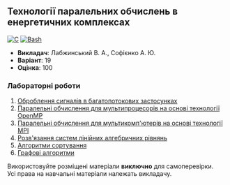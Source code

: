 ## Технології паралельних обчислень в енергетичних комплексах

[![C](https://img.shields.io/badge/C-7B8794?style=for-the-badge&logo=c&logoColor=white)](#)
[![Bash](https://img.shields.io/badge/Bash-374B42?style=for-the-badge&logo=gnubash&logoColor=white)](#)

- **Викладач**: Лабжинський В. А., Софієнко А. Ю.
- **Варіант**: 19
- **Оцінка**: 100

### Лабораторні роботи
  1. [Оброблення сигналів в багатопотокових застосунках](./Lab1/)
  2. [Паралельні обчислення для мультипроцесорів на основі технології OpenMP](./Lab2/)
  3. [Паралельні обчислення для мультикомп'ютерів на основі технології МРІ](./Lab3/)
  4. [Розв'язання систем лінійних алгебричних рівнянь](./Lab4/)
  5. [Алгоритми сортування](./Lab5/)
  6. [Графові алгоритми](./Lab6/)

Використовуйте розміщені матеріали **виключно** для самоперевірки. <br>
Усі права на навчальні матеріали належать викладачу.
